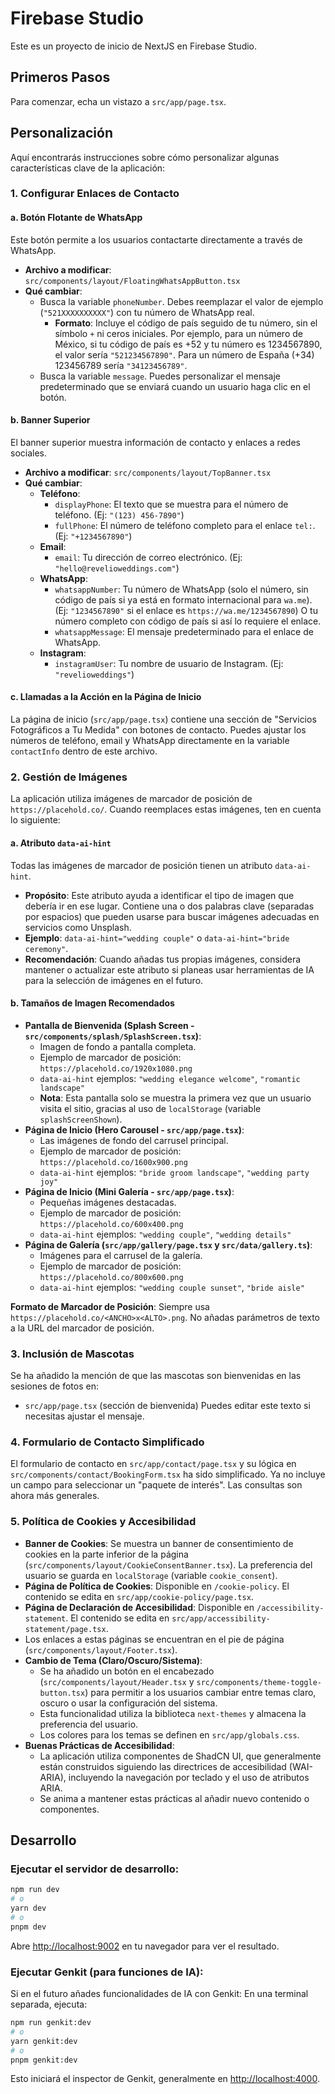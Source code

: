 
# Firebase Studio

Este es un proyecto de inicio de NextJS en Firebase Studio.

## Primeros Pasos

Para comenzar, echa un vistazo a `src/app/page.tsx`.

## Personalización

Aquí encontrarás instrucciones sobre cómo personalizar algunas características clave de la aplicación:

### 1. Configurar Enlaces de Contacto

#### a. Botón Flotante de WhatsApp

Este botón permite a los usuarios contactarte directamente a través de WhatsApp.

-   **Archivo a modificar**: `src/components/layout/FloatingWhatsAppButton.tsx`
-   **Qué cambiar**:
    -   Busca la variable `phoneNumber`. Debes reemplazar el valor de ejemplo (`"521XXXXXXXXXX"`) con tu número de WhatsApp real.
        -   **Formato**: Incluye el código de país seguido de tu número, sin el símbolo `+` ni ceros iniciales. Por ejemplo, para un número de México, si tu código de país es +52 y tu número es 1234567890, el valor sería `"521234567890"`. Para un número de España (+34) 123456789 sería `"34123456789"`.
    -   Busca la variable `message`. Puedes personalizar el mensaje predeterminado que se enviará cuando un usuario haga clic en el botón.

#### b. Banner Superior

El banner superior muestra información de contacto y enlaces a redes sociales.

-   **Archivo a modificar**: `src/components/layout/TopBanner.tsx`
-   **Qué cambiar**:
    -   **Teléfono**:
        -   `displayPhone`: El texto que se muestra para el número de teléfono. (Ej: `"(123) 456-7890"`)
        -   `fullPhone`: El número de teléfono completo para el enlace `tel:`. (Ej: `"+1234567890"`)
    -   **Email**:
        -   `email`: Tu dirección de correo electrónico. (Ej: `"hello@revelioweddings.com"`)
    -   **WhatsApp**:
        -   `whatsappNumber`: Tu número de WhatsApp (solo el número, sin código de país si ya está en formato internacional para `wa.me`). (Ej: `"1234567890"` si el enlace es `https://wa.me/1234567890`) O tu número completo con código de país si así lo requiere el enlace.
        -   `whatsappMessage`: El mensaje predeterminado para el enlace de WhatsApp.
    -   **Instagram**:
        -   `instagramUser`: Tu nombre de usuario de Instagram. (Ej: `"revelioweddings"`)

#### c. Llamadas a la Acción en la Página de Inicio

La página de inicio (`src/app/page.tsx`) contiene una sección de "Servicios Fotográficos a Tu Medida" con botones de contacto. Puedes ajustar los números de teléfono, email y WhatsApp directamente en la variable `contactInfo` dentro de este archivo.

### 2. Gestión de Imágenes

La aplicación utiliza imágenes de marcador de posición de `https://placehold.co/`. Cuando reemplaces estas imágenes, ten en cuenta lo siguiente:

#### a. Atributo `data-ai-hint`

Todas las imágenes de marcador de posición tienen un atributo `data-ai-hint`.
-   **Propósito**: Este atributo ayuda a identificar el tipo de imagen que debería ir en ese lugar. Contiene una o dos palabras clave (separadas por espacios) que pueden usarse para buscar imágenes adecuadas en servicios como Unsplash.
-   **Ejemplo**: `data-ai-hint="wedding couple"` o `data-ai-hint="bride ceremony"`.
-   **Recomendación**: Cuando añadas tus propias imágenes, considera mantener o actualizar este atributo si planeas usar herramientas de IA para la selección de imágenes en el futuro.

#### b. Tamaños de Imagen Recomendados

-   **Pantalla de Bienvenida (Splash Screen - `src/components/splash/SplashScreen.tsx`)**:
    -   Imagen de fondo a pantalla completa.
    -   Ejemplo de marcador de posición: `https://placehold.co/1920x1080.png`
    -   `data-ai-hint` ejemplos: `"wedding elegance welcome"`, `"romantic landscape"`
    -   **Nota**: Esta pantalla solo se muestra la primera vez que un usuario visita el sitio, gracias al uso de `localStorage` (variable `splashScreenShown`).
-   **Página de Inicio (Hero Carousel - `src/app/page.tsx`)**:
    -   Las imágenes de fondo del carrusel principal.
    -   Ejemplo de marcador de posición: `https://placehold.co/1600x900.png`
    -   `data-ai-hint` ejemplos: `"bride groom landscape"`, `"wedding party joy"`
-   **Página de Inicio (Mini Galería - `src/app/page.tsx`)**:
    -   Pequeñas imágenes destacadas.
    -   Ejemplo de marcador de posición: `https://placehold.co/600x400.png`
    -   `data-ai-hint` ejemplos: `"wedding couple"`, `"wedding details"`
-   **Página de Galería (`src/app/gallery/page.tsx` y `src/data/gallery.ts`)**:
    -   Imágenes para el carrusel de la galería.
    -   Ejemplo de marcador de posición: `https://placehold.co/800x600.png`
    -   `data-ai-hint` ejemplos: `"wedding couple sunset"`, `"bride aisle"`

**Formato de Marcador de Posición**: Siempre usa `https://placehold.co/<ANCHO>x<ALTO>.png`. No añadas parámetros de texto a la URL del marcador de posición.

### 3. Inclusión de Mascotas

Se ha añadido la mención de que las mascotas son bienvenidas en las sesiones de fotos en:
- `src/app/page.tsx` (sección de bienvenida)
Puedes editar este texto si necesitas ajustar el mensaje.

### 4. Formulario de Contacto Simplificado

El formulario de contacto en `src/app/contact/page.tsx` y su lógica en `src/components/contact/BookingForm.tsx` ha sido simplificado. Ya no incluye un campo para seleccionar un "paquete de interés". Las consultas son ahora más generales.

### 5. Política de Cookies y Accesibilidad

-   **Banner de Cookies**: Se muestra un banner de consentimiento de cookies en la parte inferior de la página (`src/components/layout/CookieConsentBanner.tsx`). La preferencia del usuario se guarda en `localStorage` (variable `cookie_consent`).
-   **Página de Política de Cookies**: Disponible en `/cookie-policy`. El contenido se edita en `src/app/cookie-policy/page.tsx`.
-   **Página de Declaración de Accesibilidad**: Disponible en `/accessibility-statement`. El contenido se edita en `src/app/accessibility-statement/page.tsx`.
-   Los enlaces a estas páginas se encuentran en el pie de página (`src/components/layout/Footer.tsx`).
-   **Cambio de Tema (Claro/Oscuro/Sistema)**:
    -   Se ha añadido un botón en el encabezado (`src/components/layout/Header.tsx` y `src/components/theme-toggle-button.tsx`) para permitir a los usuarios cambiar entre temas claro, oscuro o usar la configuración del sistema.
    -   Esta funcionalidad utiliza la biblioteca `next-themes` y almacena la preferencia del usuario.
    -   Los colores para los temas se definen en `src/app/globals.css`.
-   **Buenas Prácticas de Accesibilidad**:
    -   La aplicación utiliza componentes de ShadCN UI, que generalmente están construidos siguiendo las directrices de accesibilidad (WAI-ARIA), incluyendo la navegación por teclado y el uso de atributos ARIA.
    -   Se anima a mantener estas prácticas al añadir nuevo contenido o componentes.

## Desarrollo

### Ejecutar el servidor de desarrollo:

```bash
npm run dev
# o
yarn dev
# o
pnpm dev
```

Abre [http://localhost:9002](http://localhost:9002) en tu navegador para ver el resultado.

### Ejecutar Genkit (para funciones de IA):

Si en el futuro añades funcionalidades de IA con Genkit:
En una terminal separada, ejecuta:

```bash
npm run genkit:dev
# o
yarn genkit:dev
# o
pnpm genkit:dev
```
Esto iniciará el inspector de Genkit, generalmente en [http://localhost:4000](http://localhost:4000).
